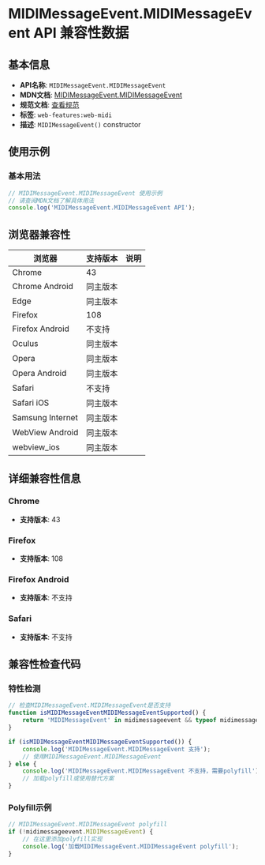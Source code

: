 # MIDIMessageEvent.MIDIMessageEvent API 兼容性数据

## 基本信息

- **API名称**: `MIDIMessageEvent.MIDIMessageEvent`
- **MDN文档**: [MIDIMessageEvent.MIDIMessageEvent](https://developer.mozilla.org/docs/Web/API/MIDIMessageEvent/MIDIMessageEvent)
- **规范文档**: [查看规范](https://webaudio.github.io/web-midi-api/#dom-midimessageevent-constructor)
- **标签**: `web-features:web-midi`
- **描述**: `MIDIMessageEvent()` constructor

## 使用示例

### 基本用法

```javascript
// MIDIMessageEvent.MIDIMessageEvent 使用示例
// 请查阅MDN文档了解具体用法
console.log('MIDIMessageEvent.MIDIMessageEvent API');
```

## 浏览器兼容性

| 浏览器 | 支持版本 | 说明 |
|--------|----------|------|
| Chrome | 43 |  |
| Chrome Android | 同主版本 |  |
| Edge | 同主版本 |  |
| Firefox | 108 |  |
| Firefox Android | 不支持 |  |
| Oculus | 同主版本 |  |
| Opera | 同主版本 |  |
| Opera Android | 同主版本 |  |
| Safari | 不支持 |  |
| Safari iOS | 同主版本 |  |
| Samsung Internet | 同主版本 |  |
| WebView Android | 同主版本 |  |
| webview_ios | 同主版本 |  |

## 详细兼容性信息

### Chrome

- **支持版本**: 43

### Firefox

- **支持版本**: 108

### Firefox Android

- **支持版本**: 不支持

### Safari

- **支持版本**: 不支持

## 兼容性检查代码

### 特性检测

```javascript
// 检查MIDIMessageEvent.MIDIMessageEvent是否支持
function isMIDIMessageEventMIDIMessageEventSupported() {
    return 'MIDIMessageEvent' in midimessageevent && typeof midimessageevent.MIDIMessageEvent === 'function';
}

if (isMIDIMessageEventMIDIMessageEventSupported()) {
    console.log('MIDIMessageEvent.MIDIMessageEvent 支持');
    // 使用MIDIMessageEvent.MIDIMessageEvent
} else {
    console.log('MIDIMessageEvent.MIDIMessageEvent 不支持，需要polyfill');
    // 加载polyfill或使用替代方案
}
```

### Polyfill示例

```javascript
// MIDIMessageEvent.MIDIMessageEvent polyfill
if (!midimessageevent.MIDIMessageEvent) {
    // 在这里添加polyfill实现
    console.log('加载MIDIMessageEvent.MIDIMessageEvent polyfill');
}
```

